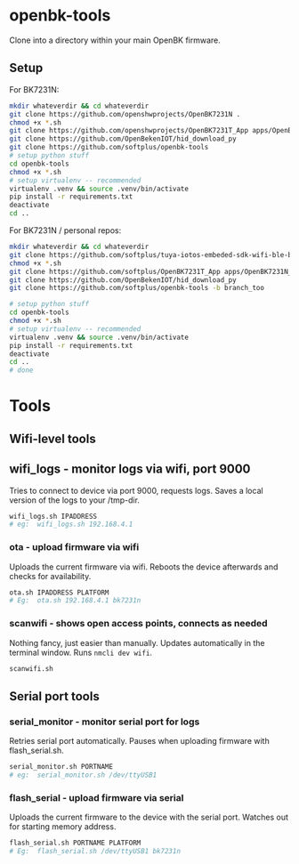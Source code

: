 # openbk-tools

Clone into a directory within your main OpenBK firmware. 

## Setup

For BK7231N:

```bash
mkdir whateverdir && cd whateverdir
git clone https://github.com/openshwprojects/OpenBK7231N .
chmod +x *.sh
git clone https://github.com/openshwprojects/OpenBK7231T_App apps/OpenBK7231N_App
git clone https://github.com/OpenBekenIOT/hid_download_py
git clone https://github.com/softplus/openbk-tools
# setup python stuff
cd openbk-tools
chmod +x *.sh
# setup virtualenv -- recommended
virtualenv .venv && source .venv/bin/activate
pip install -r requirements.txt
deactivate
cd ..
```

For BK7231N / personal repos:

```bash
mkdir whateverdir && cd whateverdir
git clone https://github.com/softplus/tuya-iotos-embeded-sdk-wifi-ble-bk7231n . -b branch_sdk
chmod +x *.sh
git clone https://github.com/softplus/OpenBK7231T_App apps/OpenBK7231N_App -b branch_app
git clone https://github.com/OpenBekenIOT/hid_download_py
git clone https://github.com/softplus/openbk-tools -b branch_too

# setup python stuff
cd openbk-tools
chmod +x *.sh
# setup virtualenv -- recommended
virtualenv .venv && source .venv/bin/activate
pip install -r requirements.txt
deactivate
cd ..
# done
```

# Tools

## Wifi-level tools

## wifi_logs - monitor logs via wifi, port 9000

Tries to connect to device via port 9000, requests logs.
Saves a local version of the logs to your /tmp-dir. 

```bash
wifi_logs.sh IPADDRESS
# eg:  wifi_logs.sh 192.168.4.1
```

### ota - upload firmware via wifi

Uploads the current firmware via wifi.
Reboots the device afterwards and checks for availability.

```bash
ota.sh IPADDRESS PLATFORM
# Eg:  ota.sh 192.168.4.1 bk7231n
```

### scanwifi - shows open access points, connects as needed

Nothing fancy, just easier than manually. 
Updates automatically in the terminal window.
Runs `nmcli dev wifi`.

```bash
scanwifi.sh
```

## Serial port tools
### serial_monitor - monitor serial port for logs

Retries serial port automatically.
Pauses when uploading firmware with flash_serial.sh.

```bash
serial_monitor.sh PORTNAME
# eg:  serial_monitor.sh /dev/ttyUSB1
```

### flash_serial - upload firmware via serial

Uploads the current firmware to the device with the serial port.
Watches out for starting memory address.

```bash
flash_serial.sh PORTNAME PLATFORM
# Eg:  flash_serial.sh /dev/ttyUSB1 bk7231n
```
